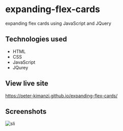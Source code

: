 # expanding-flex-cards

expanding flex cards using JavaScript and JQuery


## Technologies used

* HTML
* CSS
* JavaScript
* JQurey

## View live site

https://peter-kimanzi.github.io/expanding-flex-cards/


## Screenshots

![sli](https://user-images.githubusercontent.com/71552773/174056079-c75ce935-edf0-4efd-bad5-6920e601d1c2.PNG)

